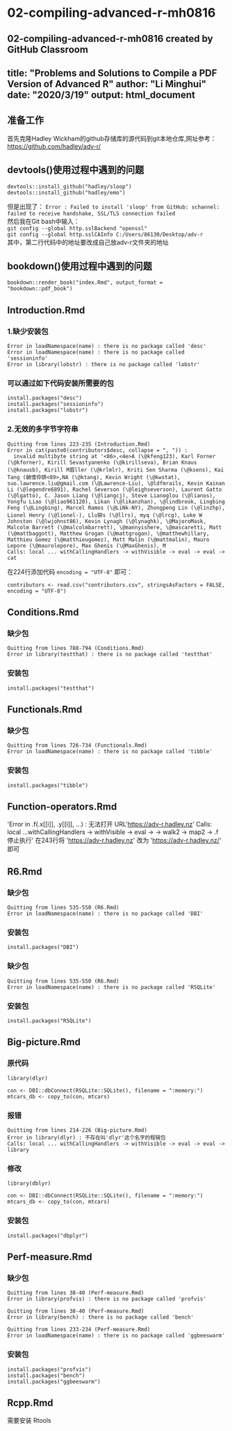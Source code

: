 # 02-compiling-advanced-r-mh0816
02-compiling-advanced-r-mh0816 created by GitHub Classroom
---
title: "Problems and Solutions to Compile a PDF Version of Advanced R"
author: "Li Minghui"
date: "2020/3/19"
output: html_document
---

## 准备工作
首先克隆Hadley Wickham的github存储库的源代码到git本地仓库,网址参考：<https://github.com/hadley/adv-r/>

## devtools()使用过程中遇到的问题
```{r}
devtools::install_github("hadley/sloop")
devtools::install_github("hadley/emo")
```
但是出现了：
`Error : Failed to install 'sloop' from GitHub: schannel: failed to receive handshake, SSL/TLS connection failed`    
然后我在Git bash中输入：    
`git config --global http.sslBackend "openssl"`    
`git config --global http.sslCAInfo C:/Users/86130/Desktop/adv-r`    
其中，第二行代码中的地址要改成自己放adv-r文件夹的地址

## bookdown()使用过程中遇到的问题
```{r}
bookdown::render_book("index.Rmd", output_format = "bookdown::pdf_book")
```

## Introduction.Rmd
### 1.缺少安装包
```{r}
Error in loadNamespace(name) : there is no package called 'desc'
Error in loadNamespace(name) : there is no package called 'sessioninfo'
Error in library(lobstr) : there is no package called 'lobstr'
```
### 可以通过如下代码安装所需要的包
```{r}
install.packages("desc")
install.packages("sessioninfo")
install.packages("lobstr")
```

### 2.无效的多字节字符串
```{r}
Quitting from lines 223-235 (Introduction.Rmd) 
Error in cat(paste0(contributors$desc, collapse = ", ")) : 
  invalid multibyte string at '<86>,<4e>A (\@kfeng123), Karl Forner (\@kforner), Kirill Sevastyanenko (\@kirillseva), Brian Knaus (\@knausb), Kirill M眉ller (\@krlmlr), Kriti Sen Sharma (\@ksens), Kai Tang (鍞愭伜锛<89>,NA (\@ktang), Kevin Wright (\@kwstat), suo.lawrence.liu@gmail.com (\@Lawrence-Liu), \@ldfmrails, Kevin Kainan Li (\@legendre6891), Rachel Severson (\@leighseverson), Laurent Gatto (\@lgatto), C. Jason Liang (\@liangcj), Steve Lianoglou (\@lianos), Yongfu Liao (\@liao961120), Likan (\@likanzhan), \@lindbrook, Lingbing Feng (\@Lingbing), Marcel Ramos (\@LiNk-NY), Zhongpeng Lin (\@linzhp), Lionel Henry (\@lionel-), Llu铆s (\@llrs), myq (\@lrcg), Luke W Johnston (\@lwjohnst86), Kevin Lynagh (\@lynaghk), \@MajoroMask, Malcolm Barrett (\@malcolmbarrett), \@mannyishere, \@mascaretti, Matt (\@mattbaggott), Matthew Grogan (\@mattgrogan), \@matthewhillary, Matthieu Gomez (\@matthieugomez), Matt Malin (\@mattmalin), Mauro Lepore (\@maurolepore), Max Ghenis (\@MaxGhenis), M
Calls: local ... withCallingHandlers -> withVisible -> eval -> eval -> cat
```
在224行添加代码 `encoding = "UTF-8"` 即可：
```{r}
contributors <- read.csv("contributors.csv", stringsAsFactors = FALSE, encoding = "UTF-8")
```

## Conditions.Rmd
### 缺少包
```{r}
Quitting from lines 788-794 (Conditions.Rmd) 
Error in library(testthat) : there is no package called 'testthat'
```
### 安装包
```{r}
install.packages("testthat")
```

## Functionals.Rmd
### 缺少包
```{r}
Quitting from lines 726-734 (Functionals.Rmd) 
Error in loadNamespace(name) : there is no package called 'tibble'
```
### 安装包
```{r}
install.packages("tibble")
```

## Function-operators.Rmd
'Error in .f(.x[[i]], .y[[i]], ...) : 无法打开 URL'https://adv-r.hadley.nz' Calls: local ...withCallingHandlers -> withVisible -> eval -> -> walk2 -> map2 -> .f 停止执行'
在243行将 'https://adv-r.hadley.nz' 改为 'https://adv-r.hadley.nz/' 即可

## R6.Rmd
### 缺少包
```{r}
Quitting from lines 535-550 (R6.Rmd) 
Error in loadNamespace(name) : there is no package called 'DBI'
```
### 安装包
```{r}
install.packages("DBI")
```
### 缺少包
```{r}
Quitting from lines 535-550 (R6.Rmd) 
Error in loadNamespace(name) : there is no package called 'RSQLite'
```
### 安装包
```{r}
install.packages("RSQLite")
```

## Big-picture.Rmd
### 原代码
```{r}
library(dlyr)

con <- DBI::dbConnect(RSQLite::SQLite(), filename = ":memory:")
mtcars_db <- copy_to(con, mtcars)
```
### 报错
```{r}
Quitting from lines 214-226 (Big-picture.Rmd) 
Error in library(dlyr) : 不存在叫'dlyr'这个名字的程辑包
Calls: local ... withCallingHandlers -> withVisible -> eval -> eval -> library
```
### 修改
```{r}
library(dblyr)

con <- DBI::dbConnect(RSQLite::SQLite(), filename = ":memory:")
mtcars_db <- copy_to(con, mtcars)
```
### 安装包
```{r}
install.packages("dbplyr")
```

## Perf-measure.Rmd
### 缺少包
```{r}
Quitting from lines 38-40 (Perf-measure.Rmd) 
Error in library(profvis) : there is no package called 'profvis'

Quitting from lines 38-40 (Perf-measure.Rmd) 
Error in library(bench) : there is no package called 'bench'

Quitting from lines 233-234 (Perf-measure.Rmd) 
Error in loadNamespace(name) : there is no package called 'ggbeeswarm'
```
### 安装包
```{r}
install.packages("profvis")
install.packages("bench")
install.packages("ggbeeswarm")
```

## Rcpp.Rmd
需要安装 Rtools
